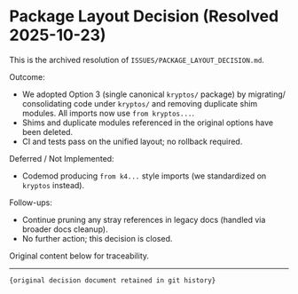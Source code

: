 # Package Layout Decision (Resolved 2025-10-23)

This is the archived resolution of `ISSUES/PACKAGE_LAYOUT_DECISION.md`.

Outcome:
- We adopted Option 3 (single canonical `kryptos/` package) by migrating/ consolidating code under
`kryptos/` and removing duplicate shim modules. All imports now use `from kryptos...`.
- Shims and duplicate modules referenced in the original options have been deleted.
- CI and tests pass on the unified layout; no rollback required.

Deferred / Not Implemented:
- Codemod producing `from k4...` style imports (we standardized on `kryptos` instead).

Follow-ups:
- Continue pruning any stray references in legacy docs (handled via broader docs cleanup).
- No further action; this decision is closed.

Original content below for traceability.

---

```markdown
{original decision document retained in git history}
```
